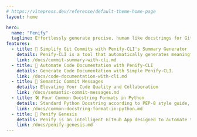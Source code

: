 ```yaml
---
# https://vitepress.dev/reference/default-theme-home-page
layout: home

hero:
  name: "Penify"
  tagline: Effortlessly generate precise, human like docstrings for GitHub repos with Penify    
features:
  - title: 📝 Simplify Git Commits with Penify-CLI's Summary Generator
    details: Penify-CLI is a tool that automatically generates meaningful commit messages.
    link: /docs/commit-summary-with-cli.md
  - title: 📄 Automate Code Documentation with Penify-CLI
    details: Generate Code Documentation with Simple Penify-CLI.
    link: /docs/code-documentation-with-cli.md
  - title: 📝 Semantic Commit Messages
    details: Elevating Your Code Quality and Collaboration
    link: /docs/semantic-commit-messages.md
  - title: 🛠️ Four Common Docstring Formats in Python
    details: Standard Python Docstring according to PEP-8 style guide, including Google, Epytext, rEST, Numpy.
    link: /docs/common-docstring-format-in-python.md
  - title: 🚀 Penify Genesis
    details: Penify is an intelligent GitHub App designed to automate the process of generating and updating documentation for GitHub projects.
    link: /docs/penify-genesis.md
---
```


